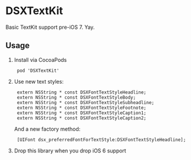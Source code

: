 # DSXTextKit

Basic TextKit support pre-iOS 7. Yay.

## Usage
1. Install via CocoaPods
	
		pod 'DSXTextKit'
	
2. Use new text styles:

		extern NSString * const DSXFontTextStyleHeadline;
		extern NSString * const DSXFontTextStyleBody;
		extern NSString * const DSXFontTextStyleSubheadline;
		extern NSString * const DSXFontTextStyleFootnote;
		extern NSString * const DSXFontTextStyleCaption1;
		extern NSString * const DSXFontTextStyleCaption2;

	And a new factory method:
	
		[UIFont dsx_preferredFontForTextStyle:DSXFontTextStyleHeadline];

3. Drop this library when you drop iOS 6 support